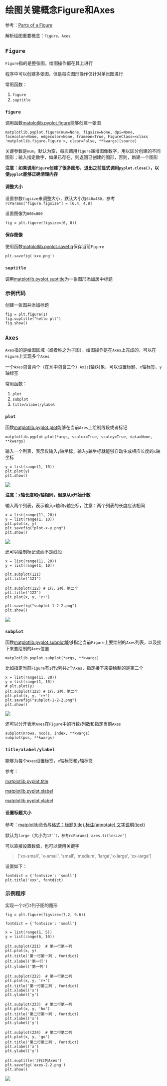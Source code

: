 
# 绘图关键概念Figure和Axes

参考：[Parts of a Figure](https://matplotlib.org/tutorials/introductory/usage.html#parts-of-a-figure)

解析绘图重要概念：`Figure、Axes`

## `Figure`

`Figure`指的是整张图，绘图操作都在其上进行

程序中可以创建多张图，但是每次图形操作仅针对单张图进行

常用函数：

1. `figure`
2. `suptitle`

### `figure`

调用函数[matplotlib.pyplot.figure](https://matplotlib.org/api/_as_gen/matplotlib.pyplot.figure.html?highlight=figure#matplotlib-pyplot-figure)能够创建一张图

```
matplotlib.pyplot.figure(num=None, figsize=None, dpi=None, facecolor=None, edgecolor=None, frameon=True, FigureClass=<class 'matplotlib.figure.Figure'>, clear=False, **kwargs)[source]
```

关键参数是`num`，默认为空，每次调用`figure`递增图像数字，用以区分创建的不同图形；输入指定数字，如果已存在，则返回已创建的图形，否则，新建一个图形

**注意：如果调用`figure`创建了很多图形，退出之前显式调用`pyplot.close()`，以便`pyplot`能够正确清理内存**

#### 调整大小

设置参数`figsize`来调整大小，默认大小为`640x480`，参考`rcParams["figure.figsize"] = [6.4, 4.8]`

设置图像为`600x800`

```
fig = plt.figure(figsize=(6, 8))
```

#### 保存图像

使用函数[matplotlib.pyplot.savefig](https://matplotlib.org/api/_as_gen/matplotlib.pyplot.savefig.html?highlight=savefig#matplotlib-pyplot-savefig)保存当前`Figure`

```
plt.savefig('xxx.png')
```

### `suptitle`

调用[matplotlib.pyplot.suptitle](https://matplotlib.org/api/_as_gen/matplotlib.pyplot.suptitle.html?highlight=suptitle#matplotlib-pyplot-suptitle)为一张图形添加居中标题

### 示例代码

创建一张图并添加标题

```
fig = plt.figure(1)
fig.suptitle("hello plt")
fig.show()
```

## `Axes`

`Axes`指的是绘图区域（或者称之为子图），绘图操作是在`Axes`上完成的，可以在`Figure`上实现多个`Axes`

一个`Axes`包含两个（在`3D`中包含三个）`Axis`(轴)对象，可以设置标题、`x`轴标签、`y`轴标签

常用函数：

1. `plot`
2. `subplot`
3. `title/xlabel/ylabel`

### `plot`

函数[matplotlib.pyplot.plot](https://matplotlib.org/api/_as_gen/matplotlib.pyplot.plot.html?highlight=plot#matplotlib-pyplot-plot)能够在当前`Axes`上绘制线段或者标记

```
matplotlib.pyplot.plot(*args, scalex=True, scaley=True, data=None, **kwargs)
```

输入一个列表，表示仅输入`y`轴坐标，输入`y`轴坐标就能够自动生成相应长度的`x`轴坐标

```
y = list(range(1, 10))
plt.plot(y)
plt.show()
```

![](./imgs/plot-y.png)

**注意：`x`轴长度和`y`轴相同，但是从`0`开始计数**

输入两个列表，表示输入`x`轴和`y`轴坐标，注意：两个列表的长度应该相同

```
x = list(range(11, 20))
y = list(range(1, 10))
plt.plot(x, y)
plt.savefig("plot-x-y.png")
plt.show()
```

![](./imgs/plot-x-y.png)

还可以绘制标记点而不是线段

```
x = list(range(11, 20))
y = list(range(1, 10))

plt.subplot(121)
plt.title('121')

plt.subplot(122) # 1行，2列，第二个
plt.title('122')
plt.plot(x, y, 'r+')

plt.savefig("subplot-1-2-2.png")
plt.show()
```

![](./imgs/plot-x-y-+.png)

### `subplot`

函数[matplotlib.pyplot.subplot](https://matplotlib.org/api/_as_gen/matplotlib.pyplot.subplot.html?highlight=subplot#matplotlib.pyplot.subplot)能够指定当前`Figure`上要绘制的`Axes`列表，以及接下来要绘制的`Axes`位置

```
matplotlib.pyplot.subplot(*args, **kwargs)
```

比如指定当前`Figure`有`1`行`2`列共`2`个`Axes`，指定接下来要绘制的是第二个

```
x = list(range(11, 20))
y = list(range(1, 10))
# plt.plot(y)
plt.subplot(122) # 1行，2列，第二个
plt.plot(x, y, 'r+')
plt.savefig("subplot-1-2-2.png")
plt.show()
```

![](./imgs/subplot-1-2-2.png)

还可以分开表示`Axes`在`Figure`中的行数/列数和指定当前`Axes`

```
subplot(nrows, ncols, index, **kwargs)
subplot(pos, **kwargs)
```

### `title/xlabel/ylabel`

能够为每个`Axes`设置标签，`x`轴标签和`y`轴标签

参考：

[matplotlib.pyplot.title](https://matplotlib.org/api/_as_gen/matplotlib.pyplot.title.html?highlight=title#matplotlib-pyplot-title)

[matplotlib.pyplot.xlabel](https://matplotlib.org/api/_as_gen/matplotlib.pyplot.xlabel.html?highlight=xlabel#matplotlib-pyplot-xlabel)

[matplotlib.pyplot.ylabel](https://matplotlib.org/api/_as_gen/matplotlib.pyplot.ylabel.html?highlight=ylabel#matplotlib-pyplot-ylabel)

#### 设置标题大小

参考：[matplotlib命令与格式：标题(title),标注(annotate),文字说明(text)](https://blog.csdn.net/helunqu2017/article/details/78659490)

默认为`large`（大小为`12``），参考rcParams['axes.titlesize']`

可以直接设置数值，也可以使用关键字

>['xx-small', 'x-small', 'small', 'medium', 'large','x-large', 'xx-large']

设置如下：

```
fontdict = {'fontsize': 'small'}
plt.title('xxx', fontdict)
```

### 示例程序

实现一个`2`行`2`列子图的图形

```
fig = plt.figure(figsize=(7.2, 9.6))

fontdict = {'fontsize': 'small'}

x = list(range(1, 5))
y = list(range(6, 10))

plt.subplot(221)  # 第一行第一列
plt.plot(x, y)
plt.title('第一行第一列', fontdict)
plt.xlabel('第一行')
plt.ylabel('第一列')

plt.subplot(222)  # 第一行第二列
plt.plot(x, y, 'r+')
plt.title('第一行第二列', fontdict)
plt.xlabel('x')
plt.ylabel('y')

plt.subplot(223)  # 第二行第一列
plt.plot(x, y, 'bo')
plt.title('第二行第一列', fontdict)
plt.xlabel('x')
plt.ylabel('y')

plt.subplot(224)  # 第二行第二列
plt.plot(x, y, 'go')
plt.title('第二行第二列', fontdict)
plt.xlabel('x')
plt.ylabel('y')

plt.suptitle('2行2列Axes')
plt.savefig('axes-2-2.png')
plt.show()
```

![](./imgs/axes-2-2.png)